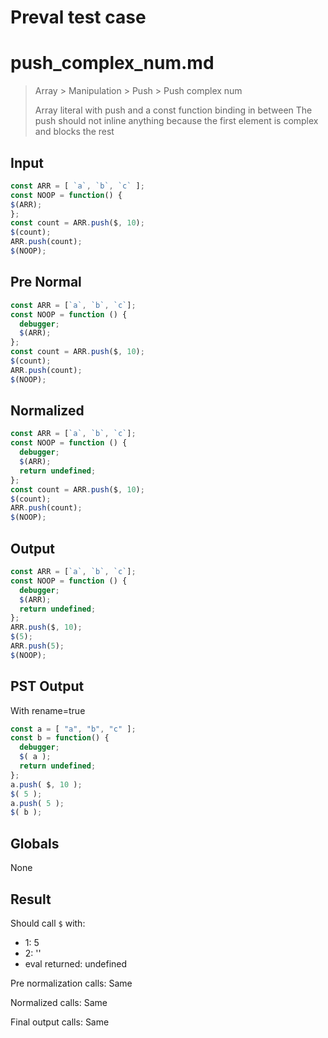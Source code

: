 # Preval test case

# push_complex_num.md

> Array > Manipulation > Push > Push complex num
>
> Array literal with push and a const function binding in between
> The push should not inline anything because the first element is complex and blocks the rest

## Input

`````js filename=intro
const ARR = [ `a`, `b`, `c` ];
const NOOP = function() {
$(ARR);
};
const count = ARR.push($, 10);
$(count);
ARR.push(count);
$(NOOP);
`````

## Pre Normal


`````js filename=intro
const ARR = [`a`, `b`, `c`];
const NOOP = function () {
  debugger;
  $(ARR);
};
const count = ARR.push($, 10);
$(count);
ARR.push(count);
$(NOOP);
`````

## Normalized


`````js filename=intro
const ARR = [`a`, `b`, `c`];
const NOOP = function () {
  debugger;
  $(ARR);
  return undefined;
};
const count = ARR.push($, 10);
$(count);
ARR.push(count);
$(NOOP);
`````

## Output


`````js filename=intro
const ARR = [`a`, `b`, `c`];
const NOOP = function () {
  debugger;
  $(ARR);
  return undefined;
};
ARR.push($, 10);
$(5);
ARR.push(5);
$(NOOP);
`````

## PST Output

With rename=true

`````js filename=intro
const a = [ "a", "b", "c" ];
const b = function() {
  debugger;
  $( a );
  return undefined;
};
a.push( $, 10 );
$( 5 );
a.push( 5 );
$( b );
`````

## Globals

None

## Result

Should call `$` with:
 - 1: 5
 - 2: '<function>'
 - eval returned: undefined

Pre normalization calls: Same

Normalized calls: Same

Final output calls: Same
